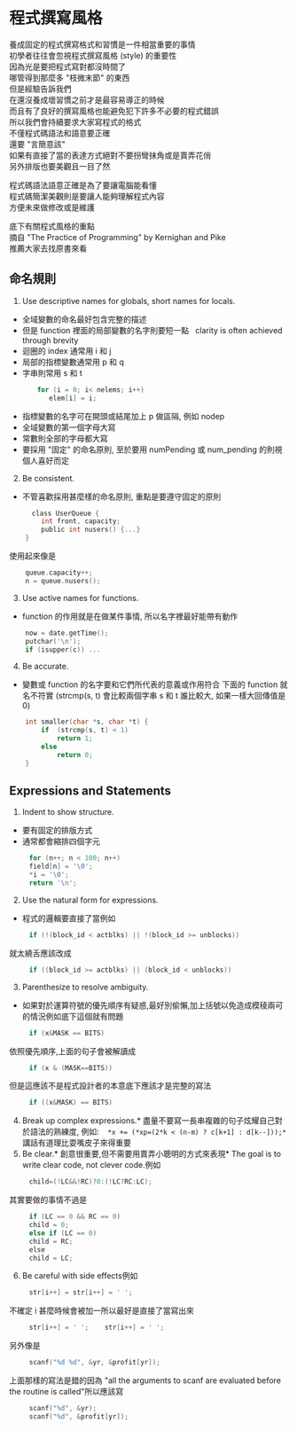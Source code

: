 # 程式撰寫風格 #
  
養成固定的程式撰寫格式和習慣是一件相當重要的事情  
初學者往往會忽視程式撰寫風格 (style) 的重要性  
因為光是要把程式寫對都沒時間了  
哪管得到那麼多 "枝微末節" 的東西  
但是經驗告訴我們  
在還沒養成壞習慣之前才是最容易導正的時候  
而且有了良好的撰寫風格也能避免犯下許多不必要的程式錯誤  
所以我們會持續要求大家寫程式的格式  
不僅程式碼語法和語意要正確  
還要 "言簡意該"  
如果有直接了當的表達方式絕對不要拐彎抹角或是賣弄花俏  
另外排版也要美觀且一目了然  
  
程式碼語法語意正確是為了要讓電腦能看懂  
程式碼簡潔美觀則是要讓人能夠理解程式內容  
方便未來做修改或是維護  
  
底下有關程式風格的重點  
摘自 "The Practice of Programming" by Kernighan and Pike  
推薦大家去找原書來看  
  ## 命名規則 ##
  1. Use descriptive names for globals, short names for locals. 
* 全域變數的命名最好包含完整的描述
* 但是 function 裡面的局部變數的名字則要短一點
  clarity is often achieved through brevity
* 迴圈的 index 通常用 i 和 j
* 局部的指標變數通常用 p 和 q
* 字串則常用 s 和 t  
```C
       for (i = 0; i< nelems; i++)  
          elem[i] = i;
```

* 指標變數的名字可在開頭或結尾加上 p 做區隔, 例如 nodep
* 全域變數的第一個字母大寫 
* 常數則全部的字母都大寫
* 要採用 "固定" 的命名原則, 至於要用 numPending 或 num_pending 的則視個人喜好而定


2. Be consistent.
* 不管喜歡採用甚麼樣的命名原則, 重點是要遵守固定的原則
```C
   　 class UserQueue {
        int front, capacity;
        public int nusers() {...}
    }
```
使用起來像是
```C
    queue.capacity++;
    n = queue.nusers();
```

3. Use active names for functions.
* function 的作用就是在做某件事情, 所以名字裡最好能帶有動作
```C
    now = date.getTime();
    putchar('\n');
    if (isupper(c)) ...
```

4. Be accurate.
* 變數或 function 的名字要和它們所代表的意義或作用符合
下面的 function 就名不符實
(strcmp(s, t) 會比較兩個字串 s 和 t 誰比較大, 如果一樣大回傳值是 0)
```C
    int smaller(char *s, char *t) {
        if  (strcmp(s, t) < 1)
            return 1;
        else
            return 0;
    }
```
##  Expressions and Statements  ##
1. Indent to show structure.  
* 要有固定的排版方式  
* 通常都會縮排四個字元    
```C
     for (n++; n < 100; n++)        
     field[n] = '\0';    
     *i = '\0';    
     return '\n';
```
2. Use the natural form for expressions.
* 程式的邏輯要直接了當例如    
```C
     if (!(block_id < actblks) || !(block_id >= unblocks))
```
就太繞舌應該改成    
```C
     if ((block_id >= actblks) || (block_id < unblocks))
```
3. Parenthesize to resolve ambiguity.
* 如果對於運算符號的優先順序有疑惑,最好別偷懶,加上括號以免造成模稜兩可的情況例如底下這個就有問題    
```C
     if (x&MASK == BITS)
```
依照優先順序,上面的句子會被解讀成    
```C
     if (x & (MASK==BITS))
```
但是這應該不是程式設計者的本意底下應該才是完整的寫法    
```C
     if ((x&MASK) == BITS)
```
4. Break up complex expressions.* 盡量不要寫一長串複雜的句子炫耀自己對於語法的熟練度, 例如:    ```*x += (*xp=(2*k < (n-m) ? c[k+1] : d[k--]));*```講話有道理比耍嘴皮子來得重要
5. Be clear.* 創意很重要,但不需要用賣弄小聰明的方式來表現* The goal is to write clear code, not clever code.例如    
```C
     child=(!LC&&!RC)?0:(!LC?RC:LC);
```
其實要做的事情不過是    
```C
     if (LC == 0 && RC == 0)        
     child = 0;    
     else if (LC == 0)        
     child = RC;    
     else        
     child = LC;
```
6. Be careful with side effects例如    
```C
     str[i++] = str[i++] = ' ';
```     
不確定 i 甚麼時候會被加一所以最好是直接了當寫出來    
```C
     str[i++] = ' ';    str[i++] = ' ';
```
另外像是    
```C
     scanf("%d %d", &yr, &profit[yr]);
```
上面那樣的寫法是錯的因為 "all the arguments to scanf are evaluated before the routine is called"所以應該寫 
```C
     scanf("%d", &yr);    
     scanf("%d", &profit[yr]);
```
